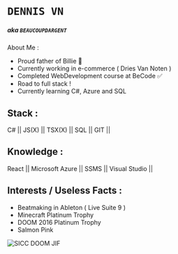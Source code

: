 # `DENNIS VN`
##### aka  `BEAUCOUPDARGENT`



About Me :
<br>
- Proud father of Billie 💖
- Currently working in e-commerce ( Dries Van Noten )
- Completed WebDevelopment course at BeCode ✅
- Road to full stack ! 
- Currently learning C#, Azure and SQL

Stack : 
-------
C#     ||  JS(X)  ||  TSX(X)  ||  SQL  ||  GIT  || 

Knowledge :
----------
React  ||  Microsoft Azure  ||  SSMS    ||  Visual Studio  ||

Interests / Useless Facts :
-------
- Beatmaking in Ableton ( Live Suite 9 ) 
- Minecraft Platinum Trophy
- DOOM 2016 Platinum Trophy
- Salmon Pink 

![SICC DOOM JIF](https://media.gifs.nl/doom-gifs-AGM5pd.gif)

